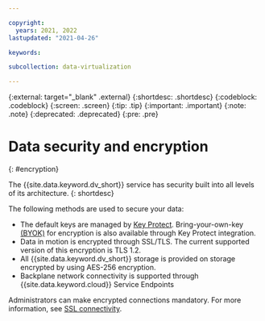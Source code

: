 ```yaml
---

copyright:
  years: 2021, 2022
lastupdated: "2021-04-26"

keywords: 

subcollection: data-virtualization

---
```


{:external: target="_blank" .external}
{:shortdesc: .shortdesc}
{:codeblock: .codeblock}
{:screen: .screen}
{:tip: .tip}
{:important: .important}
{:note: .note}
{:deprecated: .deprecated}
{:pre: .pre}

# Data security and encryption
{: #encryption}

The {{site.data.keyword.dv_short}} service has security built into all levels of its architecture.
{: shortdesc}

The following methods are used to secure your data:
-  The default keys are managed by [Key Protect](/docs/key-protect?topic=key-protect-importing-keys). Bring-your-own-key [(BYOK)](/docs/Db2onCloud?topic=Db2onCloud-key-protect-v2) for encryption is also available through Key Protect integration.
- Data in motion is encrypted through SSL/TLS. The current supported version of this encryption is TLS 1.2.
- All {{site.data.keyword.dv_short}} storage is provided on storage encrypted by using AES-256 encryption.
- Backplane network connectivity is supported through {{site.data.keyword.cloud}} Service Endpoints

Administrators can make encrypted connections mandatory. For more information, see [SSL connectivity](/docs/Db2onCloud?topic=Db2onCloud-ssl_support).